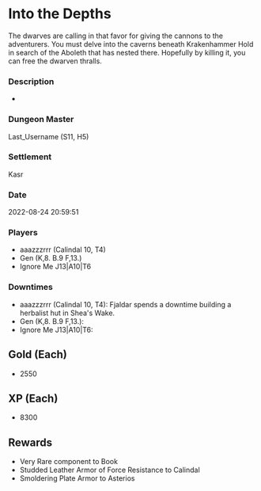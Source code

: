 # Into the Depths
The dwarves are calling in that favor for giving the cannons to the adventurers. You must delve into the caverns beneath Krakenhammer Hold in search of the Aboleth that has nested there. Hopefully by killing it, you can free the dwarven thralls.
### Description
-
### Dungeon Master
Last_Username (S11, H5)
### Settlement
Kasr
### Date
2022-08-24 20:59:51
### Players
* aaazzzrrr (Calindal 10, T4)
* Gen (K,8. B.9 F,13.)
* Ignore Me J13|A10|T6
### Downtimes
* aaazzzrrr (Calindal 10, T4): Fjaldar spends a downtime building a herbalist hut in Shea's Wake.
* Gen (K,8. B.9 F,13.): 
* Ignore Me J13|A10|T6: 
## Gold (Each)
* 2550
## XP (Each)
* 8300
## Rewards
* Very Rare component to Book
* Studded Leather Armor of Force Resistance to Calindal
* Smoldering Plate Armor to Asterios